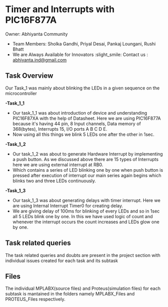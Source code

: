 # Timer and Interrupts with PIC16F877A
 Owner: Abhiyanta Community
* Team Members: 
    Sholka Gandhi, Priyal Desai, Pankaj Loungani, Rushi Bhatt   
* We are Always Available for Innovators :slight_smile: Contact us : abhiyanta.ind@gmail.com 

## Task Overview

Our Task_1 was mainly about blinking the LEDs in a given sequence on the microcontroller

**-Task_1_1**

* Our task_1_1 was about introduction of device and understanding PIC16F87XA with the help of Datasheet. Here we are using PIC16F877A because it's having 44 pin, 8 Input channels, Data memory of 368(bytes), Interrupts 15, I/O ports A B C D E.
* Now using all this things we blink 5 LEDs one after the other in 1sec.<br/> 

**-Task_1_2**
  
* Our task_1_2 was about to generate Hardware Interrupt by implementing a push button. As we discussed above there are 15 types of Interrupts here we are using external interrupt at RB0.
* Which contains a series of LED blinking one by one when push button is pressed after execution of interrupt our main series again begins which blinks two and three LEDs continuously.<br/>

**-Task_1_3**
  
* Our task_1_3 was about generating delays with timer interrupt. Here we are using Internal Interrupt Timer0 for creating delay.
* We are giving delay of 100ms for blinking of every LEDs and so in 1sec all 5 LEDs blink one by one. In this we have used logic of count and whenever the interrupt occurs the count increases and LEDs glow one by one. 

## Task related queries 

The task related queries and doubts are present in the project section with individual issues created for each task and its subtask

## Files 

The individual MPLABX(source files) and Proteus(simulation files) for each subtask is mantained in the folders namely MPLABX_Files and PROTEUS_Files respectively.


